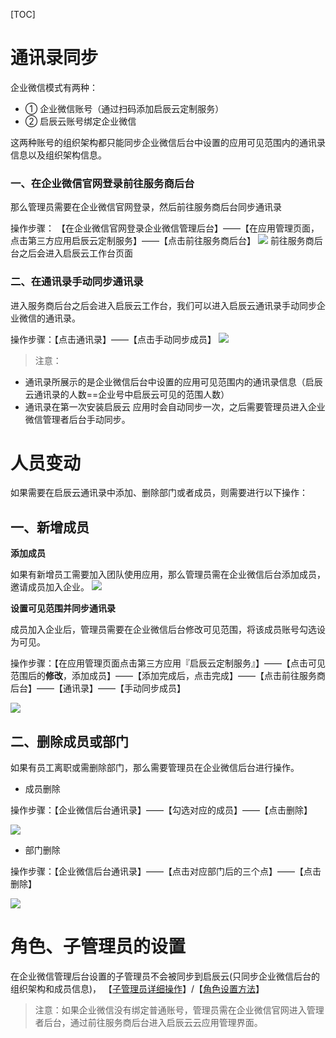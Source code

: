 [TOC]
# 通讯录同步
企业微信模式有两种：

* ① 企业微信账号（通过扫码添加启辰云定制服务）
* ② 启辰云账号绑定企业微信

这两种账号的组织架构都只能同步企业微信后台中设置的应用可见范围内的通讯录信息以及组织架构信息。

### 一、在企业微信官网登录前往服务商后台
那么管理员需要在企业微信官网登录，然后前往服务商后台同步通讯录

操作步骤：
【在企业微信官网登录企业微信管理后台】——【在应用管理页面，点击第三方应用启辰云定制服务】——【点击前往服务商后台】
![](http://docfiles.baibaoyun.com/FrHEv4RDmgD9wP1RKfia2c6zOCvH)
前往服务商后台之后会进入启辰云工作台页面


### 二、在通讯录手动同步通讯录
进入服务商后台之后会进入启辰云工作台，我们可以进入启辰云通讯录手动同步企业微信的通讯录。

操作步骤：【点击通讯录】——【点击手动同步成员】
![](http://docfiles.baibaoyun.com/FuvEn6lvZa2eg2GU8_XdI8yZshES)


> 注意：
* 通讯录所展示的是企业微信后台中设置的应用可见范围内的通讯录信息（启辰云通讯录的人数==企业号中启辰云可见的范围人数）
* 通讯录在第一次安装启辰云 应用时会自动同步一次，之后需要管理员进入企业微信管理者后台手动同步。


# 人员变动

如果需要在启辰云通讯录中添加、删除部门或者成员，则需要进行以下操作：

## 一、新增成员
**添加成员**

如果有新增员工需要加入团队使用应用，那么管理员需在企业微信后台添加成员，邀请成员加入企业。
![](http://docfiles.baibaoyun.com/FuVEU4h4cZAx4r9FUB8GWyD8Wfqv)

**设置可见范围并同步通讯录**

成员加入企业后，管理员需要在企业微信后台修改可见范围，将该成员账号勾选设为可见。

操作步骤：【在应用管理页面点击第三方应用『启辰云定制服务』】——【点击可见范围后的**修改**，添加成员】——【添加完成后，点击完成】——【点击前往服务商后台】——【通讯录】——【手动同步成员】

![](http://docfiles.baibaoyun.com/lvHA0uMD6s8rMVJFtB7JIf6GT3Uv)

## 二、删除成员或部门

如果有员工离职或需删除部门，那么需要管理员在企业微信后台进行操作。

* 成员删除

操作步骤：【企业微信后台通讯录】——【勾选对应的成员】——【点击删除】

![](http://docfiles.baibaoyun.com/Fo4vjO9Brw-l7vqItnnMZVeq9Ucj)

* 部门删除

操作步骤：【企业微信后台通讯录】——【点击对应部门后的三个点】——【点击删除】

![](http://docfiles.baibaoyun.com/FkCopASmwV9S8LB8ovQwhHs0IIkU)

# 角色、子管理员的设置

在企业微信管理后台设置的子管理员不会被同步到启辰云(只同步企业微信后台的组织架构和成员信息)，
【[子管理员详细操作](https://doc.baibaoyun.com/detailed/1088)】/【[角色设置方法](https://doc.baibaoyun.com/detailed/1089)】

> 注意：如果企业微信没有绑定普通账号，管理员需在企业微信官网进入管理者后台，通过前往服务商后台进入启辰云云应用管理界面。


